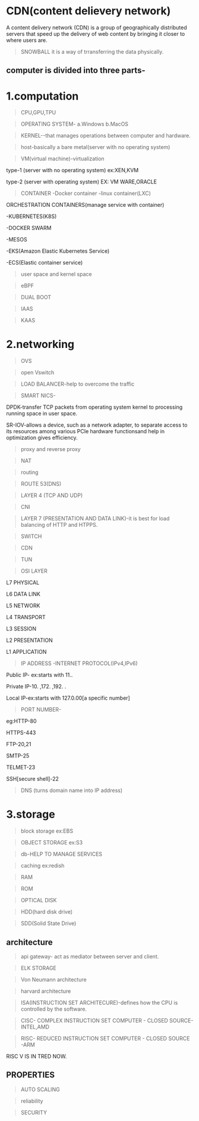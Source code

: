 # CDN(content delievery network)
A content delivery network (CDN) is a group of geographically distributed servers that speed up the delivery of web content by bringing it closer to where users are.

> SNOWBALL
  it is a way of trransferring the data physically.
## computer is divided into three parts-

# 1.computation 

> CPU,GPU,TPU

>OPERATING SYSTEM-
a.Windows
b.MacOS

> KERNEL--that manages operations between computer and hardware.

> host-basically a bare metal(server with no operating system)

> VM(virtual machine)-virtualization

  type-1 (server with no operating system) ex:XEN,KVM

  type-2 (server with operating system) EX: VM WARE,ORACLE

> CONTAINER
  -Docker container
  -linux container(LXC)

  ORCHESTRATION CONTAINERS(manage service with container)
  
  -KUBERNETES(K8S)
  
  -DOCKER SWARM
  
  -MESOS
  
  -EKS(Amazon Elastic Kubernetes Service)
  
  -ECS(Elastic container service)  
  
  > user space and kernel space

  >eBPF 

  >DUAL BOOT

  > IAAS

  > KAAS

# 2.networking

> OVS 

> open Vswitch

> LOAD BALANCER-help to overcome the traffic

> SMART NICS-

  DPDK-transfer TCP packets from operating system kernel to processing running space in user space.
  
  SR-IOV-allows a device, such as a network adapter, to separate access to its resources among various PCIe hardware functionsand help in optimization gives efficiency.
  
>proxy and reverse proxy

>NAT

>routing

>ROUTE 53(DNS)

>LAYER 4 (TCP AND UDP)
 
>CNI

>LAYER 7 (PRESENTATION AND DATA LINK)-it is best for load balancing of HTTP and HTPPS.

>SWITCH

>CDN

> TUN

> OSI LAYER

 L7 PHYSICAL

 L6 DATA LINK
 
 L5 NETWORK 
 
 L4 TRANSPORT
 
 L3 SESSION
 
 L2 PRESENTATION

 L1 APPLICATION 

> IP ADDRESS -INTERNET PROTOCOL(IPv4,IPv6)

  Public IP- ex:starts with 11..
 
  Private IP-10. ,172. ,192. . 

  Local IP-ex:starts with 127.0.00[a specific number]

> PORT NUMBER-

eg:HTTP-80

HTTPS-443

FTP-20,21

SMTP-25

TELMET-23

SSH[secure shell]-22

> DNS (turns domain name into IP address)

# 3.storage 
 
 > block storage ex:EBS

 > OBJECT STORAGE ex:S3

 > db-HELP TO MANAGE SERVICES

> caching ex:redish

> RAM

> ROM

> OPTICAL DISK

> HDD(hard disk drive)

> SDD(Solid State Drive)

## architecture

> api gateway- act as mediator between server and client.

> ELK STORAGE

> Von Neumann architecture

> harvard architecture

> ISA(INSTRUCTION SET ARCHITECURE)-defines how the CPU is controlled by the software.

> CISC- COMPLEX INSTRUCTION SET COMPUTER - CLOSED SOURCE-INTEL,AMD

> RISC- REDUCED INSTRUCTION SET COMPUTER - CLOSED SOURCE -ARM

  RISC V IS IN TRED NOW.

## PROPERTIES
> AUTO SCALING

> reliability

> SECURITY

